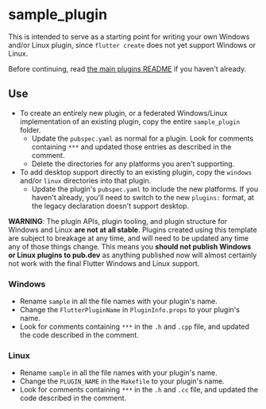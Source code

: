 # sample_plugin

This is intended to serve as a starting point for writing your own Windows
and/or Linux plugin, since `flutter create` does not yet support Windows
or Linux.

Before continuing, read [the main plugins README](../README.md) if you haven't already.

## Use

- To create an entirely new plugin, or a federated Windows/Linux implementation
  of an existing plugin, copy the entire `sample_plugin` folder.
  - Update the `pubspec.yaml` as normal for a plugin. Look for comments
    containing `***` and updated those entries as described in the comment.
  - Delete the directories for any platforms you aren't supporting.
- To add desktop support directly to an existing plugin, copy the `windows`
  and/or `linux` directories into that plugin.
  - Update the plugin's `pubspec.yaml` to include the new platforms.
    If you haven't already, you'll need to switch to the new `plugins:`
    format, at the legacy declaration doesn't support desktop.

**WARNING**: The plugin APIs, plugin tooling, and plugin structure for
Windows and Linux **are not at all stable**. Plugins created using this
template are subject to breakage at any time, and will need to be updated
any time any of those things change. This means you **should not publish
Windows or Linux plugins to pub.dev** as anything published now will
almost certainly not work with the final Flutter Windows and Linux support.

### Windows

- Rename `sample` in all the file names with your plugin's name.
- Change the `FlutterPluginName` in `PluginInfo.props` to your plugin's name.
- Look for comments containing `***` in the `.h` and `.cpp` file, and updated
  the code described in the comment.

### Linux

- Rename `sample` in all the file names with your plugin's name.
- Change the `PLUGIN_NAME` in the `Makefile` to your plugin's name.
- Look for comments containing `***` in the `.h` and `.cc` file, and updated
  the code described in the comment.
